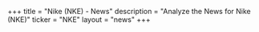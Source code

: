 +++
title = "Nike (NKE) - News"
description = "Analyze the News for Nike (NKE)"
ticker = "NKE"
layout = "news"
+++

